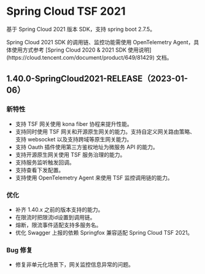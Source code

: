 # Spring Cloud TSF 2021

基于 Spring Cloud 2021 版本 SDK，支持 spring boot 2.7.5。

<dx-alert infotype="notice" title="">
Spring Cloud 2021 SDK 的调用链、监控功能需使用 OpenTelemetry Agent，具体使用方式参考  [Spring Cloud 2020 & 2021 SDK 使用说明](https://cloud.tencent.com/document/product/649/81429) 文档。
</dx-alert>

## 1.40.0-SpringCloud2021-RELEASE（2023-01-06）
### 新特性
- 支持 TSF 网关使用 kona fiber 协程来提升性能。
- 支持同时使用 TSF 网关和开源原生网关的能力。支持自定义网关路由策略、支持 websocket 以及支持跨域等原生网关能力。
- 支持 Oauth 插件使用第三方鉴权地址为微服务 API 的能力。
- 支持开源原生网关使用 TSF 服务治理的能力。
- 支持服务监听触发回调。
- 支持查看下发配置。
- 支持使用 OpenTelemetry Agent 来使用 TSF 监控调用链的能力。

### 优化
- 补齐 1.40.x 之前的版本支持的能力。
- 在限流时把限流id设置到调用链。
- 熔断，限流事件适配支持多服务名。
- 优化 Swagger 上报的依赖 Springfox 兼容适配 Spring Cloud TSF 2021。

### Bug 修复
- 修复非单元化场景下，网关监控信息异常的问题。
